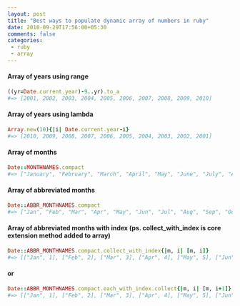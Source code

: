 ```yaml
---
layout: post
title: "Best ways to populate dynamic array of numbers in ruby"
date: 2010-09-29T17:56:00+05:30
comments: false
categories:
 - ruby
 - array
---
```


#### Array of years using range
```ruby
((yr=Date.current.year)-9..yr).to_a
#=> [2001, 2002, 2003, 2004, 2005, 2006, 2007, 2008, 2009, 2010]
```

#### Array of years using lambda
```ruby
Array.new(10){|i| Date.current.year-i}
#=> [2010, 2009, 2008, 2007, 2006, 2005, 2004, 2003, 2002, 2001]
```

#### Array of months
```ruby
Date::MONTHNAMES.compact
#=> ["January", "February", "March", "April", "May", "June", "July", "August", "September", "October", "November", "December"]
```

#### Array of abbreviated months
```ruby
Date::ABBR_MONTHNAMES.compact
#=> ["Jan", "Feb", "Mar", "Apr", "May", "Jun", "Jul", "Aug", "Sep", "Oct", "Nov", "Dec"]
```

#### Array of abbreviated months with index (ps. collect_with_index is core extension method added to array)
```ruby
Date::ABBR_MONTHNAMES.compact.collect_with_index{|m, i| [m, i]}
#=> [["Jan", 1], ["Feb", 2], ["Mar", 3], ["Apr", 4], ["May", 5], ["Jun", 6], ["Jul", 7], ["Aug", 8], ["Sep", 9], ["Oct", 10], ["Nov", 11], ["Dec", 12]]
```
#### or

```ruby
Date::ABBR_MONTHNAMES.compact.each_with_index.collect{|m, i| [m, i+1]}
#=> [["Jan", 1], ["Feb", 2], ["Mar", 3], ["Apr", 4], ["May", 5], ["Jun", 6], ["Jul", 7], ["Aug", 8], ["Sep", 9], ["Oct", 10], ["Nov", 11], ["Dec", 12]]
```
